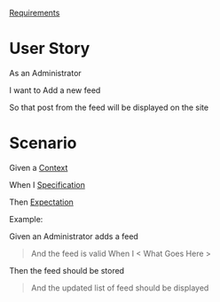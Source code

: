 [Requirements](Requirements.md)

# User Story #

As an Administrator

I want to Add a new feed

So that post from the feed will be displayed on the site

# Scenario #

Given a [Context ](.md)

When I [Specification ](.md)

Then [Expectation ](.md)

Example:

Given an Administrator adds a feed
> And the feed is valid
When I < What Goes Here >

Then the feed should be stored
> And the updated list of feed should be displayed